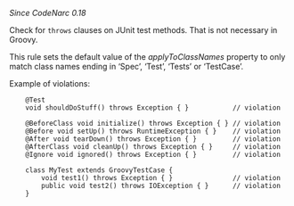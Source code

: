 *Since CodeNarc 0.18*

Check for `throws` clauses on JUnit test methods. That is not necessary
in Groovy.

This rule sets the default value of the *applyToClassNames* property to
only match class names ending in ‘Spec’, ‘Test’, ‘Tests’ or ‘TestCase’.

Example of violations:

``` 
    @Test
    void shouldDoStuff() throws Exception { }           // violation

    @BeforeClass void initialize() throws Exception { } // violation
    @Before void setUp() throws RuntimeException { }    // violation
    @After void tearDown() throws Exception { }         // violation
    @AfterClass void cleanUp() throws Exception { }     // violation
    @Ignore void ignored() throws Exception { }         // violation

    class MyTest extends GroovyTestCase {
        void test1() throws Exception { }               // violation
        public void test2() throws IOException { }      // violation
    }
```
